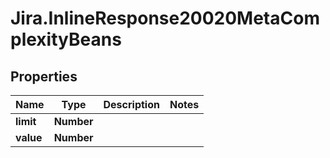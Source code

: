 # Jira.InlineResponse20020MetaComplexityBeans

## Properties

Name | Type | Description | Notes
------------ | ------------- | ------------- | -------------
**limit** | **Number** |  | 
**value** | **Number** |  | 


